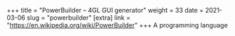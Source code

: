 +++
title = "PowerBuilder – 4GL GUI generator"
weight = 33
date = 2021-03-06
slug = "powerbuilder"
[extra]
link = "https://en.wikipedia.org/wiki/PowerBuilder"
+++
A programming language

